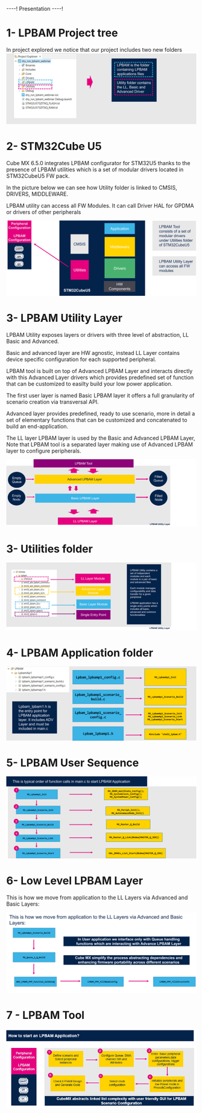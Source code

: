 ----!
Presentation
----!

<!-- # Generate Code 
We are now going to walk trought the code generated by STM32CubeMX and LPBAM Tool -->

# 1- LPBAM Project tree

In project explored we notice that our project includes two new folders 
![Cubemx start](./img/1001.png)

# 2- STM32Cube U5
Cube MX 6.5.0 integrates LPBAM configurator for STM32U5 thanks to the presence of LPBAM utilities which is a set of modular drivers located  in STM32CubeU5 FW pack.

In the picture below we can see how Utility folder is linked to  CMSIS, DRIVERS, MIDDLEWARE.

LPBAM utility can access all FW Modules. It  can call Driver HAL for GPDMA or drivers of other peripherals


![Cubemx start](./img/1002.png)


# 3- LPBAM Utility Layer
LPBAM Utility exposes layers or drivers with three level of abstraction, LL Basic and Advanced.

Basic and advanced layer are HW agnostic, instead LL Layer contains device specific configuration for each supported peripheral.

LPBAM tool is built on top of Advanced LPBAM Layer and interacts directly with this Advanced Layer drivers which provides predefined set of function that can be customized to easilty build your low power application.

The first user layer is named Basic LPBAM layer it offers a full granularity of scenario creation via transversal API.

Advanced layer provides predefined, ready to use scenario, more in detail a set of elementary functions that can be customized and concatenated to build an end-application.

The LL layer LPBAM layer is used by the Basic and Advanced LPBAM Layer,
Note that LPBAM tool is a separated layer making use of Advanced LPBAM layer to configure peripherals.

![Cubemx start](./img/1003.png)

# 3- Utilities folder

![Cubemx start](./img/1004.png)


# 4- LPBAM Application folder

![Cubemx start](./img/1005.png)


# 5- LPBAM User Sequence

![Cubemx start](./img/1006.png)


# 6- Low Level LPBAM Layer
This is how we move from application to the LL Layers via Advanced and Basic Layers:

![Cubemx start](./img/1007.png)

# 7 - LPBAM Tool

![Cubemx start](./img/1008.png)